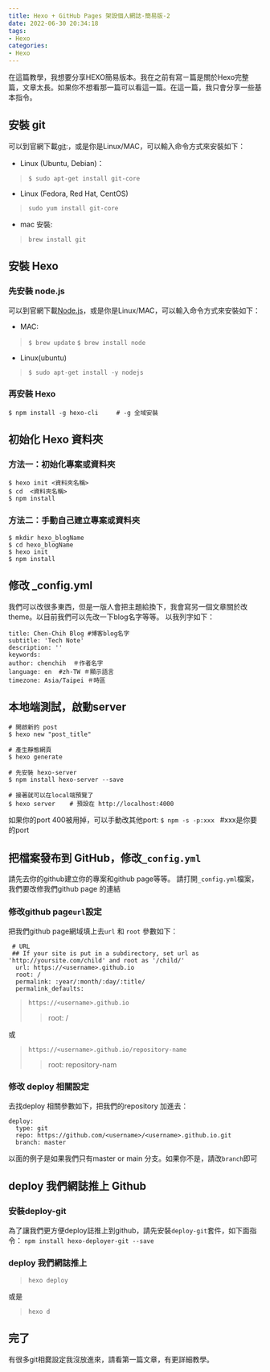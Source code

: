 ```yaml
---
title: Hexo + GitHub Pages 架設個人網誌-簡易版-2
date: 2022-06-30 20:34:18
tags:
- Hexo
categories:
- Hexo
---
```


在這篇教學，我想要分享HEXO簡易版本。我在之前有寫ㄧ篇是關於Hexo完整篇，文章太長。如果你不想看那一篇可以看這一篇。在這一篇，我只會分享一些基本指令。

## 安裝 git
可以到官網下載[git](https://git-scm.com/):，或是你是Linux/MAC，可以輸入命令方式來安裝如下：

- Linux (Ubuntu, Debian)：
> `$ sudo apt-get install git-core`

- Linux (Fedora, Red Hat, CentOS)
> `sudo yum install git-core`

- mac 安裝:
> `brew install git`   


## 安裝 Hexo
### 先安裝 node.js 
可以到官網下載[Node.js](https://nodejs.org/en/)，或是你是Linux/MAC，可以輸入命令方式來安裝如下：
- MAC: 
> `$ brew update`
> `$ brew install node`
- Linux(ubuntu)
> `$ sudo apt-get install -y nodejs`


### 再安裝 Hexo
`$ npm install -g hexo-cli     # -g 全域安裝`

## 初始化 Hexo 資料夾
### 方法一：初始化專案或資料夾
```
$ hexo init <資料夾名稱>
$ cd  <資料夾名稱>
$ npm install
```

### 方法二：手動自己建立專案或資料夾
```
$ mkdir hexo_blogName
$ cd hexo_blogName
$ hexo init
$ npm install
```

## 修改 _config.yml 
我們可以改很多東西，但是一版人會把主題給換下，我會寫另一個文章關於改theme。以目前我們可以先改一下blog名字等等。
以我列字如下：
```
title: Chen-Chih Blog #博客blog名字
subtitle: 'Tech Note' 
description: ''
keywords:
author: chenchih  ＃作者名字
language: en  #zh-TW ＃顯示語言
timezone: Asia/Taipei ＃時區
```

## 本地端測試，啟動server

```
# 開啟新的 post
$ hexo new "post_title"

# 產生靜態網頁
$ hexo generate

# 先安裝 hexo-server
$ npm install hexo-server --save

# 接著就可以在local端預覽了
$ hexo server    # 預設在 http://localhost:4000
```

如果你的port 400被用掉，可以手動改其他port: `$ npm -s -p:xxx ` #xxx是你要的port

## 把檔案發布到 GitHub，修改`_config.yml`
請先去你的github建立你的專案和github page等等。
請打開`_config.yml`檔案，我們要改修我們github page 的連結
### 修改github page`url`設定
把我們github page網域填上去`url` 和 `root` 參數如下：
```
 # URL
 ## If your site is put in a subdirectory, set url as 'http://yoursite.com/child' and root as '/child/'
  url: https://<username>.github.io
  root: /
  permalink: :year/:month/:day/:title/
  permalink_defaults:
```

> `https://<username>.github.io`
>> root: /

或

> `https://<username>.github.io/repository-name`
>> root: repository-nam


### 修改 deploy 相關設定
去找deploy 相關參數如下，把我們的repository 加進去：
```
deploy:
  type: git          
  repo: https://github.com/<username>/<username>.github.io.git  
  branch: master
```
以面的例子是如果我們只有master or main 分支。如果你不是，請改`branch`即可

 ## deploy 我們網誌推上 Github
 ### 安裝deploy-git
 為了讓我們更方便deploy誌推上到github，請先安裝`deploy-git`套件，如下面指令：
`npm install hexo-deployer-git --save`
 ### deploy 我們網誌推上
 > `hexo deploy`

 或是

 > `hexo d`

 ## 完了
 有很多git相爨設定我沒放進來，請看第一篇文章，有更詳細教學。
